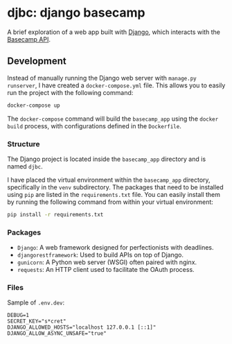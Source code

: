 # djbc: django basecamp

A brief exploration of a web app built with [Django](https://www.djangoproject.com/), which interacts with the [Basecamp API](https://github.com/basecamp/bc3-api).

## Development

Instead of manually running the Django web server with `manage.py runserver`, I have created a `docker-compose.yml` file.
This allows you to easily run the project with the following command:

```bash
docker-compose up
```

The `docker-compose` command will build the `basecamp_app` using the `docker build` process, with configurations defined in the `Dockerfile`.

### Structure

The Django project is located inside the `basecamp_app` directory and is named `djbc`.

I have placed the virtual environment within the `basecamp_app` directory, specifically in the `venv` subdirectory.
The packages that need to be installed using `pip` are listed in the `requirements.txt` file.
You can easily install them by running the following command from within your virtual environment:

```bash
pip install -r requirements.txt
```

### Packages

* `Django`: A web framework designed for perfectionists with deadlines.
* `djangorestframework`: Used to build APIs on top of Django.
* `gunicorn`: A Python web server (WSGI) often paired with nginx.
* `requests`: An HTTP client used to facilitate the OAuth process.

### Files

Sample of `.env.dev`:
```
DEBUG=1
SECRET_KEY="s*cret"
DJANGO_ALLOWED_HOSTS="localhost 127.0.0.1 [::1]"
DJANGO_ALLOW_ASYNC_UNSAFE="true"
```
